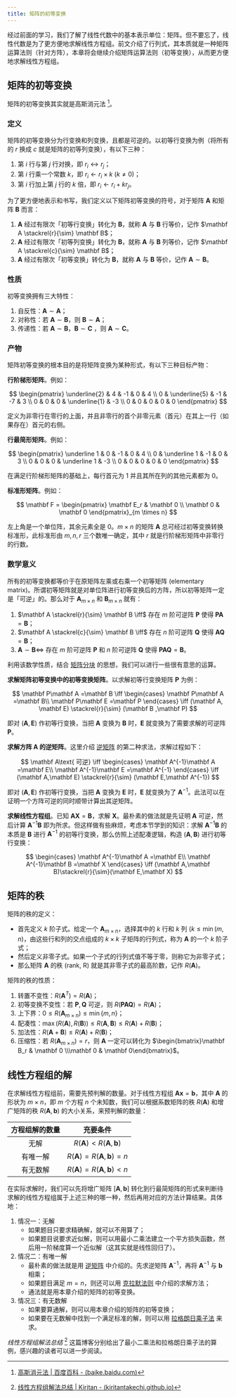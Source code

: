```yaml
---
title: 矩阵的初等变换
---
```


经过前面的学习，我们了解了线性代数中的基本表示单位：矩阵。但不要忘了，线性代数是为了更方便地求解线性方程组。前文介绍了行列式，其本质就是一种矩阵运算法则（针对方阵），本章将会继续介绍矩阵运算法则（初等变换），从而更方便地求解线性方程组。

## 矩阵的初等变换

矩阵的初等变换其实就是高斯消元法 [^gauss]。

[^gauss]: [高斯消元法 | 百度百科 - (baike.baidu.com)](https://baike.baidu.com/item/高斯消元法/619561)

### 定义

矩阵的初等变换分为行变换和列变换，且都是可逆的。以初等行变换为例（将所有的 $r$ 换成 $c$ 就是矩阵的初等列变换），有以下三种：

1. 第 $i$ 行与第 $j$ 行对换，即 $r_i \leftrightarrow r_j$；
2. 第 $i$ 行乘一个常数 $k$，即 $r_i \leftarrow r_i \times k\ (k \neq 0)$；
3. 第 $i$ 行加上第 $j$ 行的 $k$ 倍，即 $r_i \leftarrow r_i + kr_j$​。

为了更方便地表示和书写，我们定义以下矩阵初等变换的符号，对于矩阵 $\mathbf A$ 和矩阵 $\mathbf B$ 而言：

1. $\mathbf A$ 经过有限次「初等行变换」转化为 $\mathbf B$，就称 $\mathbf A$ 与 $\mathbf B$ 行等价，记作 $\mathbf A \stackrel{r}{\sim} \mathbf B$；
2. $\mathbf A$ 经过有限次「初等列变换」转化为 $\mathbf B$，就称 $\mathbf A$ 与 $\mathbf B$ 列等价，记作 $\mathbf A \stackrel{c}{\sim} \mathbf B$；
3. $\mathbf A$ 经过有限次「初等变换」转化为 $\mathbf B$，就称 $\mathbf A$ 与 $\mathbf B$ 等价，记作 $\mathbf A \sim \mathbf B$。

### 性质

初等变换拥有三大特性：

1. 自反性：$\mathbf A \sim \mathbf A$；
2. 对称性：若 $\mathbf A \sim \mathbf B$，则 $\mathbf B \sim \mathbf A$；
3. 传递性：若 $\mathbf A\sim \mathbf B$，$\mathbf B\sim \mathbf C$ ，则 $\mathbf A \sim \mathbf C$。

### 产物

矩阵初等变换的根本目的是将矩阵变换为某种形式，有以下三种目标产物：

**行阶梯形矩阵**。例如：

$$
\begin{pmatrix}
\underline{2} & 4 & -1 & 0 & 4 \\
0 & \underline{5} & -1 & -7 & 3 \\
0 & 0 & 0 & \underline{1} & -3 \\
0 & 0 & 0 & 0 & 0
\end{pmatrix}
$$

定义为非零行在零行的上面，并且非零行的首个非零元素（首元）在其上一行（如果存在）首元的右侧。

**行最简形矩阵**。例如：

$$
\begin{pmatrix}
\underline 1 & 0 & -1 & 0 & 4 \\
0 & \underline 1 & -1 & 0 & 3 \\
0 & 0 & 0 & \underline 1 & -3 \\
0 & 0 & 0 & 0 & 0
\end{pmatrix}
$$

在满足行阶梯形矩阵的基础上，每行首元为 $1$ 并且其所在列的其他元素都为 $0$。

**标准形矩阵**。例如：

$$
\mathbf F = \begin{pmatrix} \mathbf E_r & \mathbf 0 \\ \mathbf 0 & \mathbf 0 \end{pmatrix}_{m \times n}
$$

左上角是一个单位阵，其余元素全是 $0$。$m \times n$ 的矩阵 $\mathbf A$ 总可经过初等变换转换标准形，此标准形由 $m, n, r$ 三个数唯一确定，其中 $r$ 就是行阶梯形矩阵中非零行的行数。

### 数学意义

所有的初等变换都等价于在原矩阵左乘或右乘一个初等矩阵 (elementary matrix)。所谓初等矩阵就是对单位阵进行初等变换后的方阵，所以初等矩阵一定是「可逆」的。那么对于 $\mathbf A_{m\times n}$ 和 $\mathbf B_{m\times n}$ 就有：

1. $\mathbf A \stackrel{r}{\sim} \mathbf B \iff$ 存在 $m$ 阶可逆阵 $\mathbf P$ 使得 $\mathbf P\mathbf A=\mathbf B$；
2. $\mathbf A \stackrel{c}{\sim} \mathbf B \iff$ 存在 $n$ 阶可逆阵 $\mathbf Q$ 使得 $\mathbf A\mathbf Q=\mathbf B$；
3. $\mathbf A \sim \mathbf B \iff$ 存在 $m$ 阶可逆阵 $\mathbf P$ 和 $n$ 阶可逆阵 $\mathbf Q$ 使得 $\mathbf P\mathbf A\mathbf Q=\mathbf B$。

利用该数学性质，结合 [矩阵分块](./matrix.md#矩阵分块法) 的思想，我们可以进行一些很有意思的运算。

**求解矩阵初等变换中的初等变换矩阵**。以求解初等行变换矩阵 $\mathbf P$ 为例：

$$
\mathbf P\mathbf A =\mathbf B \iff
\begin{cases}
\mathbf P\mathbf A =\mathbf B\\
\mathbf P\mathbf E =\mathbf P
\end{cases} \iff
(\mathbf A, \mathbf E) \stackrel{r}{\sim} (\mathbf B ,\mathbf P)
$$

即对 $(\mathbf A , \mathbf E)$ 作初等行变换，当把 $\mathbf A$ 变换为 $\mathbf B$ 时，$\mathbf E$ 就变换为了需要求解的可逆阵 $\mathbf P$。

**求解方阵 $\mathbf A$ 的逆矩阵**。这里介绍 [逆矩阵](./matrix.md#逆矩阵) 的第二种求法，求解过程如下：

$$
\mathbf A\text{ 可逆} \iff
\begin{cases}
\mathbf A^{-1}\mathbf A =\mathbf E\\
\mathbf A^{-1}\mathbf E =\mathbf A^{-1}
\end{cases} \iff
(\mathbf A,\mathbf E) \stackrel{r}{\sim} (\mathbf E,\mathbf A^{-1})
$$

即对 $(\mathbf A,\mathbf E)$ 作初等行变换，当把 $\mathbf A$ 变换为 $\mathbf E$ 时，$\mathbf E$ 就变换为了 $\mathbf A^{-1}$。此法可以在证明一个方阵可逆的同时顺带计算出其逆矩阵。

**求解线性方程组**。已知 $\mathbf A\mathbf X=\mathbf B$，求解 $\mathbf X$。最朴素的做法就是先证明 $\mathbf A$ 可逆，然后计算 $\mathbf A^{-1}\mathbf B$ 即为所求。但这样做有些麻烦，考虑本节学到的知识：求解 $\mathbf A^{-1}\mathbf B$ 的本质是 $\mathbf B$ 进行 $\mathbf A^{-1}$ 的初等行变换，那么仿照上述配凑逻辑，构造 $(\mathbf A,\mathbf B)$ 进行初等行变换：

$$
\begin{cases}
\mathbf A^{-1}\mathbf A =\mathbf E\\
\mathbf A^{-1}\mathbf B =\mathbf X
\end{cases}
\iff
(\mathbf A,\mathbf B)\stackrel{r}{\sim}(\mathbf E,\mathbf X)
$$

## 矩阵的秩

矩阵的秩的定义：

- 首先定义 $k$ 阶子式。给定一个 $\mathbf A_{m\times n}$，选择其中的 $k$ 行和 $k$ 列 $(k\le\min⁡(m,n)$，由这些行和列的交点组成的 $k\times k$ 子矩阵的行列式，称为 $\mathbf A$ 的一个 $k$ 阶子式；
- 然后定义非零子式。如果一个子式的行列式值不等于零，则称它为非零子式；
- 那么矩阵 $\mathbf A$ 的秩 (rank, R) 就是其非零子式的最高阶数，记作 $R(\mathbf A)$。

矩阵的秩的性质：

1. 转置不变性：$R(\mathbf A^T)=R(\mathbf A)$；
2. 初等变换不变性：若 $\mathbf P,\mathbf Q$ 可逆，则 $R(\mathbf P\mathbf A\mathbf Q)=R(\mathbf A)$；
3. 上下界：$0 \le R(\mathbf A_{m\times n}) \le \min \{m, n\}$；
4. 配凑性：$\max(R(\mathbf A),R(\mathbf B))\le R(\mathbf A,\mathbf B)\le R(\mathbf A)+R(\mathbf B)$；
5. 加法性：$R(\mathbf A+\mathbf B)\le R(\mathbf A)+R(\mathbf B)$；
6. 压缩性：若 $R(\mathbf A_{m\times n})=r$，则 $\mathbf A$ 一定可以转化为 $\begin{bmatrix}\mathbf B_r & \mathbf 0 \\\mathbf 0 & \mathbf 0\end{bmatrix}$。

## 线性方程组的解

在求解线性方程组前，需要先预判解的数量。对于线性方程组 $\mathbf A\mathbf x=\mathbf b$，其中 $\mathbf A$ 的形状为 $m\times n$，即 $m$ 个方程 $n$ 个未知数，我们可以根据系数矩阵的秩 $R(\mathbf A)$ 和增广矩阵的秩 $R(\mathbf A,\mathbf b)$ 的大小关系，来预判解的数量：

| 方程组解的数量 |                充要条件                 |
| :------------: | :-------------------------------------: |
|      无解      |  $R(\mathbf A)<R(\mathbf A,\mathbf b)$  |
|    有唯一解    | $R(\mathbf A)=R(\mathbf A,\mathbf b)=n$ |
|    有无数解    | $R(\mathbf A)=R(\mathbf A,\mathbf b)<n$ |

在实际求解时，我们可以先将增广矩阵 $[\mathbf A,\mathbf b]$ 转化到行最简矩阵的形式来判断待求解的线性方程组属于上述三种的哪一种，然后再用对应的方法计算结果。具体地：

1. 情况一：无解
    - 如果题目只要求精确解，就可以不用算了；
    - 如果题目说要求近似解，则可以用最小二乘法建立一个平方损失函数，然后用一阶梯度算一个近似解（这其实就是线性回归了）。
2. 情况二：有唯一解
    - 最朴素的做法就是用 [逆矩阵](./matrix.md#逆矩阵) 中介绍的。先求逆矩阵 $\mathbf A^{-1}$，再将 $\mathbf A^{-1}$ 与 $\mathbf b$ 相乘；
    - 如果题目满足 $m=n$，则还可以用 [克拉默法则](./matrix.md#克拉默法则) 中介绍的求解方法；
    - 通法就是用本章介绍的矩阵的初等变换。
3. 情况三：有无数解
    - 如果要算通解，则可以用本章介绍的矩阵的初等变换；
    - 如果要在无数解中找到一个满足标准的解，则可以用 [拉格朗日乘子法](../optimization-method/constraint-optimization.md#拉格朗日乘子法) 来求。

*线性方程组解法总结* [^linear-summary] 这篇博客分别给出了最小二乘法和拉格朗日乘子法的算例，感兴趣的读者可以进一步阅读。

[^linear-summary]: [线性方程组解法总结 | Kiritan - (kiritantakechi.github.io)](https://kiritantakechi.github.io/blog/summary-of-linear-system-solutions/)
